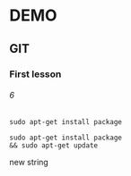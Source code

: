 # DEMO
## GIT
### First lesson

###### 6

`sudo apt-get install package`

```
sudo apt-get install package
&& sudo apt-get update
```

new string
